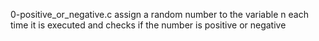 0-positive_or_negative.c assign a random number to the variable n each time it is executed and checks if the number is positive or negative
